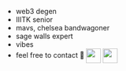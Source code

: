 * web3 degen
* IIITK senior
* mavs, chelsea bandwagoner
* sage walls expert
* vibes
* feel free to contact 🥺
<a href="https://www.linkedin.com/in/charles-v-j-641913187/" target="blank"><img align="center" src="https://img.icons8.com/doodle/344/linkedin-circled.png" alt="" height="30" width="30" /></a> <a href="https://twitter.com/Charles_V_J" target="blank"><img align="center" src="https://img.icons8.com/plasticine/344/twitter--v2.png" alt="" height="30" width="30" /></a>
